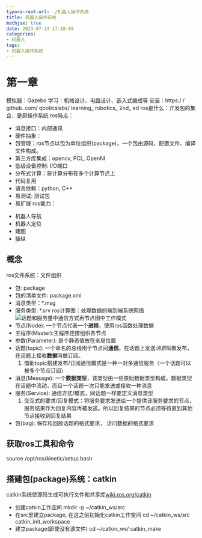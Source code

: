 ```yaml
---
typora-root-url: ./机器人操作系统
title: 机器人操作系统
mathjax: true
date: 2023-07-13 17:18:09
categories:
- 机器人
tags:
- 机器人操作系统
---
```


# 第一章
模拟器：Gazebo
学习：机械设计、电路设计、嵌入式编成等
安装：https:/ / github. com/ qboticslabs/ learning_ robotics_ 2nd_ ed
ros是什么：开发包的集合，是原操作系统
ros特点：
+ 消息接口：内部通讯
+ 硬件抽象：
+ 包管理：ros节点以包为单位组织(package)，一个包由源码、配置文件、编译文件构成。
+ 第三方库集成：opencv, PCL, OpenNI
+ 低级设备控制: I/O端口
+ 分布式计算：将计算分布在多个计算节点上
+ 代码复用
+ 语言依赖：python, C++
+ 易测试: 测试包
+ 易扩展
ros能力：
- 机器人导航
- 机器人定位
- 建图
- 操纵

## 概念
ros文件系统：文件组织
- 包: package
- 包的清单文件: package.xml
- 消息类型：*.msg
- 服务类型: *.srv
ros计算图：处理数据的端到端系统网络
![话题和服务量中通信方式再节点图中工作模式](./image-20230727085429814.png)
- 节点(Node):  一个节点代表一个**进程**，使用ros函数处理数据
- 主程序(Master):主程序连接组织各节点
- 参数(Parameter): 是个静态值放在全局位置
- 话题(topic): 一个命名的总线用于节点间**通信**。在话题上发送*消息*叫做发布，在话题上接收**数据**叫做订阅。
  1. 借助topic搭建发布/订阅通信模式是一种一对多通信服务（一个话题可以被多个节点订阅）
- 消息(Message): 一个**数据类型**，该类型由一些原始数据类型构成。数据类型在话题中流动，而且一个话题一次只能发送或接收一种消息
- 服务(Service): 通信方式/模式，同话题一样要定义消息类型
  1. 交互式的要求/回复模式：将服务要求发送给一个提供该服务要求的节点，服务结果作为回复内容再被发送。所以回复结果的节点必须等待直到其他节点接收到回复结果
- 包(bag): 保存和回放话题的格式要求， 访问数据的格式要求



## 获取ros工具和命令
source /opt/ros/kinetic/setup.bash

## 搭建包(package)系统：catkin
catkin系统使源码生成可执行文件和共享库[wiki.ros.org/catkin](wiki.ros.org/catkin)
- 创建catkin工作空间
	mkdir -p ~/catkin_ws/src
- 在src里建立package, 在这之前初始化catkin工作空间
	cd ~/catkin_ws/src
	catkin_init_workspace
- 建立package(即使没有源文件)
	cd ~/catkin_ws/
	catkin_make



